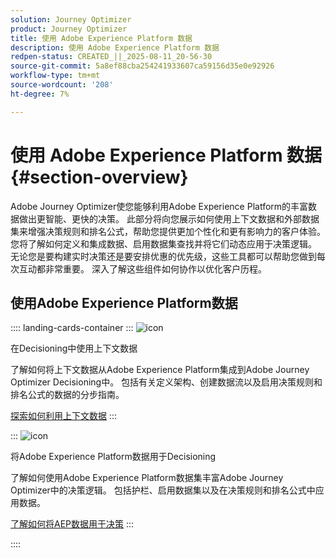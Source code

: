 ```yaml
---
solution: Journey Optimizer
product: Journey Optimizer
title: 使用 Adobe Experience Platform 数据
description: 使用 Adobe Experience Platform 数据
redpen-status: CREATED_||_2025-08-11_20-56-30
source-git-commit: 5a8ef88cba254241933607ca59156d35e0e92926
workflow-type: tm+mt
source-wordcount: '208'
ht-degree: 7%

---
```



# 使用 Adobe Experience Platform 数据{#section-overview}

Adobe Journey Optimizer使您能够利用Adobe Experience Platform的丰富数据做出更智能、更快的决策。 此部分将向您展示如何使用上下文数据和外部数据集来增强决策规则和排名公式，帮助您提供更加个性化和更有影响力的客户体验。 您将了解如何定义和集成数据、启用数据集查找并将它们动态应用于决策逻辑。 无论您是要构建实时决策还是要安排优惠的优先级，这些工具都可以帮助您做到每次互动都非常重要。 深入了解这些组件如何协作以优化客户历程。

## 使用Adobe Experience Platform数据

:::: landing-cards-container
:::
![icon](https://cdn.experienceleague.adobe.com/icons/puzzle-piece.svg)

在Decisioning中使用上下文数据

了解如何将上下文数据从Adobe Experience Platform集成到Adobe Journey Optimizer Decisioning中。 包括有关定义架构、创建数据流以及启用决策规则和排名公式的数据的分步指南。

[探索如何利用上下文数据](../using/experience-decisioning/context-data.md)
:::

:::
![icon](https://cdn.experienceleague.adobe.com/icons/gear.svg)

将Adobe Experience Platform数据用于Decisioning

了解如何使用Adobe Experience Platform数据集丰富Adobe Journey Optimizer中的决策逻辑。 包括护栏、启用数据集以及在决策规则和排名公式中应用数据。

[了解如何将AEP数据用于决策](../using/experience-decisioning/aep-data-exd.md)
:::

::::
